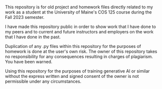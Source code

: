This repository is for old project and homework files directly related to my work as a student at the University of Maine's COS 125 course during the Fall 2023 semester.

I have made this repository public in order to show work that I have done to my peers and to current and future instructors and employers on the work that I have done in the past.

Duplication of any .py files within this repository for the purposes of homework is done at the user's own risk. The owner of this repository takes no responsibility for any consequences resulting in charges of plagiarism. You have been warned.

Using this repository for the purposes of training generative AI or similar without the express written and signed consent of the owner is not permissible under any circumstances.
